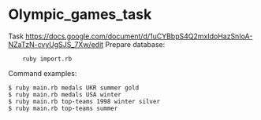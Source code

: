 # Olympic_games_task
Task https://docs.google.com/document/d/1uCYBbpS4Q2mxIdoHazSnIoA-NZaTzN-cvyUgSJS_7Xw/edit
Prepare database:
```
    ruby import.rb
```
Command examples:
```
$ ruby main.rb medals UKR summer gold
$ ruby main.rb medals USA winter
$ ruby main.rb top-teams 1998 winter silver
$ ruby main.rb top-teams summer
```
